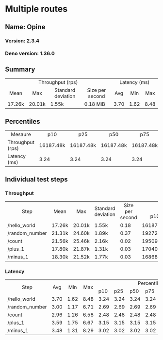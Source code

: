 # Multiple routes
## Name: Opine 

### Version: 2.3.4
### Deno version: 1.36.0

## Summary
<table>
<tr>
    <td align="center" colspan="4">Throughput (rps)</td>
    <td align="center" colspan="3">Latency (ms)</td>
</tr>
<tr>
    <td align="center">Mean</td>
    <td align="center">Max</td>
    <td align="center">Standard deviation</td>
    <td align="center">Size per second</td>
    <td align="center">Avg</td>
    <td align="center">Min</td>
    <td align="center">Max</td>
</tr>
<tr>
    <td>17.26k</td>
    <td>20.01k</td>
    <td>1.55k</td>
    <td>0.18 MiB</td>
    <td>3.70</td>
    <td>1.62</td>
    <td>8.48</td>
</tr>
</table>

## Percentiles

<table>
<tr>
  <td align="center">Mesaure</td>
  <td align="center">p10</td>
  <td align="center">p25</td>
  <td align="center">p50</td>
  <td align="center">p75</td>
  <td align="center">p90</td>
  <td align="center">p95</td>
  <td align="center">p99</td>
</tr>
<tr>
  <td>Throughput (rps)</td>
  <td>16187.48k</td>
  <td>16187.48k</td>
  <td>16187.48k</td>
  <td>16187.48k</td>
  <td>18363.11k</td>
  <td>18604.79k</td>
  <td>20012.90k</td>
</tr>
<tr>
  <td>Latency (ms)</td>
  <td>3.24</td>
  <td>3.24</td>
  <td>3.24</td>
  <td>3.24</td>
  <td>4.29</td>
  <td>4.99</td>
  <td>5.57</td>
</tr>
</table>

## Individual test steps

### Throughput

<table>
<tr>
  <td align="center" rowspan="2">Step</td>
  <td align="center" rowspan="2">Mean</td>
  <td align="center" rowspan="2">Max</td>
  <td align="center" rowspan="2">Standard deviation</td>
  <td align="center" rowspan="2">Size per second</td>
  <td align="center" colspan="7">Percentiles</td>
</tr>
<tr>
  <!-- still Step -->
  <!-- still Mean -->
  <!-- still Max -->
  <!-- still Standard deviation -->
  <!-- still Size per second -->
  <td align="center">p10</td>
  <td align="center">p25</td>
  <td align="center">p50</td>
  <td align="center">p75</td>
  <td align="center">p90</td>
  <td align="center">p95</td>
  <td align="center">p99</td>
</tr>
<tr>
  <td>/hello_world</td>
  <td>17.26k</td>
  <td>20.01k</td>
  <td>1.55k</td>
  <td>0.18</td>
  <td>16187.48k</td>
  <td>16187.48k</td>
  <td>16187.48k</td>
  <td>16187.48k</td>
  <td>18363.11k</td>
  <td>18604.79k</td>
  <td>20012.90k</td>
</tr><tr>
  <td>/random_number</td>
  <td>21.31k</td>
  <td>24.60k</td>
  <td>1.89k</td>
  <td>0.37</td>
  <td>19272.43k</td>
  <td>19272.43k</td>
  <td>19272.43k</td>
  <td>19272.43k</td>
  <td>22459.88k</td>
  <td>23252.19k</td>
  <td>24597.08k</td>
</tr><tr>
  <td>/count</td>
  <td>21.56k</td>
  <td>25.46k</td>
  <td>2.16k</td>
  <td>0.02</td>
  <td>19509.76k</td>
  <td>19509.76k</td>
  <td>19509.76k</td>
  <td>19509.76k</td>
  <td>24303.29k</td>
  <td>24546.14k</td>
  <td>25458.62k</td>
</tr><tr>
  <td>/plus_1</td>
  <td>17.80k</td>
  <td>21.87k</td>
  <td>1.31k</td>
  <td>0.03</td>
  <td>17040.69k</td>
  <td>17040.69k</td>
  <td>17040.69k</td>
  <td>17040.69k</td>
  <td>19019.55k</td>
  <td>19473.44k</td>
  <td>21866.42k</td>
</tr><tr>
  <td>/minus_1</td>
  <td>18.30k</td>
  <td>21.52k</td>
  <td>1.77k</td>
  <td>0.03</td>
  <td>16868.35k</td>
  <td>16868.35k</td>
  <td>16868.35k</td>
  <td>16868.35k</td>
  <td>20185.54k</td>
  <td>20425.63k</td>
  <td>21518.37k</td>
</tr></table>

### Latency

<table>
<tr>
  <td align="center" rowspan="2">Step</td>
  <td align="center" rowspan="2">Avg</td>
  <td align="center" rowspan="2">Min</td>
  <td align="center" rowspan="2">Max</td>
  <td align="center" colspan="7">Percentiles</td>
</tr>
<tr>
  <!-- still Avg -->
  <!-- still Min -->
  <!-- still Max -->
  <td>p10</td>
  <td>p25</td>
  <td>p50</td>
  <td>p75</td>
  <td>p90</td>
  <td>p95</td>
  <td>p99</td>
</tr>
<tr>
  <td>/hello_world</td>
  <td>3.70</td>
  <td>1.62</td>
  <td>8.48</td>
  <td>3.24</td>
  <td>3.24</td>
  <td>3.24</td>
  <td>3.24</td>
  <td>4.29</td>
  <td>4.99</td>
  <td>5.57</td>
</tr><tr>
  <td>/random_number</td>
  <td>3.00</td>
  <td>1.17</td>
  <td>6.71</td>
  <td>2.69</td>
  <td>2.69</td>
  <td>2.69</td>
  <td>2.69</td>
  <td>3.47</td>
  <td>3.97</td>
  <td>4.69</td>
</tr><tr>
  <td>/count</td>
  <td>2.96</td>
  <td>1.26</td>
  <td>6.58</td>
  <td>2.48</td>
  <td>2.48</td>
  <td>2.48</td>
  <td>2.48</td>
  <td>3.33</td>
  <td>3.89</td>
  <td>4.32</td>
</tr><tr>
  <td>/plus_1</td>
  <td>3.59</td>
  <td>1.75</td>
  <td>6.67</td>
  <td>3.15</td>
  <td>3.15</td>
  <td>3.15</td>
  <td>3.15</td>
  <td>4.08</td>
  <td>4.76</td>
  <td>5.33</td>
</tr><tr>
  <td>/minus_1</td>
  <td>3.48</td>
  <td>1.31</td>
  <td>8.29</td>
  <td>3.02</td>
  <td>3.02</td>
  <td>3.02</td>
  <td>3.02</td>
  <td>4.03</td>
  <td>4.62</td>
  <td>5.15</td>
</tr></table>
